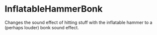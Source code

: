 # InflatableHammerBonk 
Changes the sound effect of hitting stuff with the inflatable hammer to a (perhaps louder) bonk sound effect.
<br />
